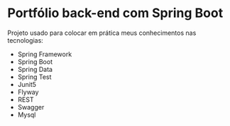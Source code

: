 # Portfólio back-end com Spring Boot

Projeto usado para colocar em prática meus conhecimentos nas tecnologias:

- Spring Framework
- Spring Boot
- Spring Data
- Spring Test
- Junit5
- Flyway
- REST
- Swagger
- Mysql
